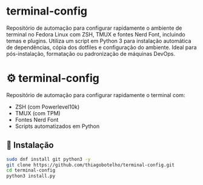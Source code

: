 # terminal-config
Repositório de automação para configurar rapidamente o ambiente de terminal no Fedora Linux com ZSH, TMUX e fontes Nerd Font, incluindo temas e plugins.  Utiliza um script em Python 3 para instalação automática de dependências, cópia dos dotfiles e configuração do ambiente. Ideal para pós-instalação, formatação ou padronização de máquinas DevOps.

# ⚙️ terminal-config

Repositório de automação para configurar rapidamente o terminal com:

- ZSH (com Powerlevel10k)
- TMUX (com TPM)
- Fontes Nerd Font
- Scripts automatizados em Python

## 🚀 Instalação

```bash
sudo dnf install git python3 -y
git clone https://github.com/thiagobotelho/terminal-config.git
cd terminal-config
python3 install.py
